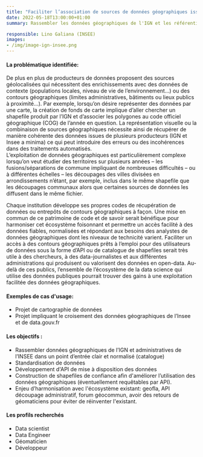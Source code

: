 ```yaml
---
title: "Faciliter l’association de sources de données géographiques issues de divers producteurs (INSEE, IGN, collectivités locales…)"
date: 2022-05-18T13:00:00+01:00
summary: Rassembler les données géographiques de l'IGN et les référentiels administratifs de l'INSEE dans un point d'entrée clair et normalisé (catalogue et API) pour faciliter l’harmonisation et l’association de données géographiques

responsible: Lino Galiana (INSEE)
images: 
- /img/image-ign-insee.png
---
```

 
#### La problématique identifiée:
 
De plus en plus de producteurs de données proposent des sources géolocalisées qui nécessitent des enrichissements avec des données de contexte (populations locales, niveau de vie de l’environnement…)  ou des contours géographiques (limites administratives, bâtiments ou lieux publics à proximité…). Par exemple, lorsqu’on désire représenter des données par une carte, la création de fonds de carte implique d’aller chercher un shapefile produit par l’IGN et d’associer les polygones au code officiel géographique (COG) de l’année en question. La représentation visuelle ou la combinaison de sources géographiques nécessite ainsi de récupérer de manière cohérente des données issues de plusieurs producteurs (IGN et Insee a minima) ce qui peut introduire des erreurs ou des incohérences dans des traitements automatisés.  
L’exploitation de données géographiques est particulièrement complexe lorsqu’on veut étudier des territoires sur plusieurs années – les fusions/séparations de commune impliquant de nombreuses difficultés – ou à différentes échelles – les découpages des villes divisées en arrondissements n’étant, par exemple, inclus dans le même shapefile que les découpages communaux alors que certaines sources de données les diffusent dans le même fichier.
 
Chaque institution développe ses propres codes de récupération de données ou entrepôts de contours géographiques à façon. Une mise en commun de ce patrimoine de code et de savoir serait bénéfique pour harmoniser cet écosystème foisonnant et permettre un accès facilité à des données fiables, normalisées et répondant aux besoins des analystes de données géographiques dont les niveaux de technicité varient. Faciliter un accès à des contours géographiques prêts à l’emploi pour des utilisateurs de données sous la forme d’API ou de catalogue de shapefiles serait très utile à des chercheurs, à des data-journalistes et aux différentes administrations qui produisent ou valorisent des données en open-data. Au-delà de ces publics, l’ensemble de l’écosystème de la data science qui utilise des données publiques pourrait trouver des gains à une exploitation facilitée des données géographiques.
 
 
#### Exemples de cas d'usage:
 
* Projet de cartographie de données
* Projet impliquant le croisement des données géographiques de l’Insee et de data.gouv.fr
 
#### Les objectifs :
 
* Rassembler données géographiques de l’IGN et administratives de l’INSEE dans un point d’entrée clair et normalisé (catalogue)
* Standardisation de données
* Développement d'API de mise à disposition des données
* Construction de shapefiles de confiance afin d'améliorer l’utilisation des données géographiques (éventuellement requêtables par API).
* Enjeu d’harmonisation avec l'écosystème existant: geofla, API découpage administratif, forum géocommun, avoir des retours de géomaticiens pour éviter de réinventer l'existant.
 
#### Les profils recherchés
 
* Data scientist
* Data Engineer
* Géomaticien
* Développeur